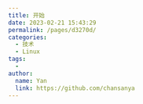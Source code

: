 ```yaml
---
title: 开始
date: 2023-02-21 15:43:29
permalink: /pages/d3270d/
categories:
  - 技术
  - Linux
tags:
  - 
author: 
  name: Yan
  link: https://github.com/chansanya
---
```

